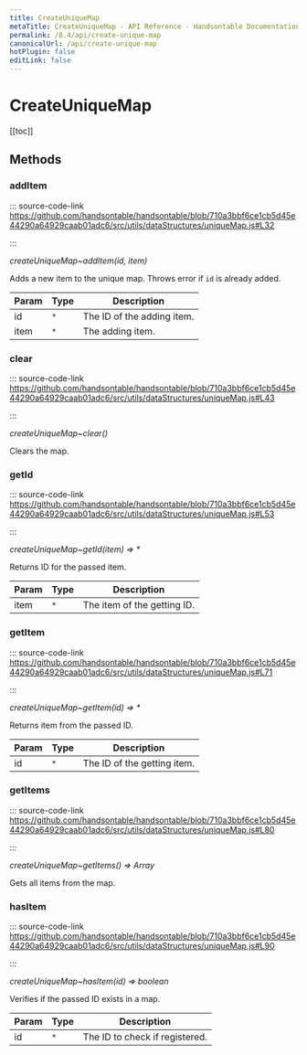 ```yaml
---
title: CreateUniqueMap
metaTitle: CreateUniqueMap - API Reference - Handsontable Documentation
permalink: /8.4/api/create-unique-map
canonicalUrl: /api/create-unique-map
hotPlugin: false
editLink: false
---
```


# CreateUniqueMap

[[toc]]
## Methods

### addItem
  
::: source-code-link https://github.com/handsontable/handsontable/blob/710a3bbf6ce1cb5d45e44290a64929caab01adc6/src/utils/dataStructures/uniqueMap.js#L32

:::

_createUniqueMap~addItem(id, item)_

Adds a new item to the unique map. Throws error if `id` is already added.


| Param | Type | Description |
| --- | --- | --- |
| id | `*` | The ID of the adding item. |
| item | `*` | The adding item. |



### clear
  
::: source-code-link https://github.com/handsontable/handsontable/blob/710a3bbf6ce1cb5d45e44290a64929caab01adc6/src/utils/dataStructures/uniqueMap.js#L43

:::

_createUniqueMap~clear()_

Clears the map.



### getId
  
::: source-code-link https://github.com/handsontable/handsontable/blob/710a3bbf6ce1cb5d45e44290a64929caab01adc6/src/utils/dataStructures/uniqueMap.js#L53

:::

_createUniqueMap~getId(item) ⇒ \*_

Returns ID for the passed item.


| Param | Type | Description |
| --- | --- | --- |
| item | `*` | The item of the getting ID. |



### getItem
  
::: source-code-link https://github.com/handsontable/handsontable/blob/710a3bbf6ce1cb5d45e44290a64929caab01adc6/src/utils/dataStructures/uniqueMap.js#L71

:::

_createUniqueMap~getItem(id) ⇒ \*_

Returns item from the passed ID.


| Param | Type | Description |
| --- | --- | --- |
| id | `*` | The ID of the getting item. |



### getItems
  
::: source-code-link https://github.com/handsontable/handsontable/blob/710a3bbf6ce1cb5d45e44290a64929caab01adc6/src/utils/dataStructures/uniqueMap.js#L80

:::

_createUniqueMap~getItems() ⇒ Array_

Gets all items from the map.



### hasItem
  
::: source-code-link https://github.com/handsontable/handsontable/blob/710a3bbf6ce1cb5d45e44290a64929caab01adc6/src/utils/dataStructures/uniqueMap.js#L90

:::

_createUniqueMap~hasItem(id) ⇒ boolean_

Verifies if the passed ID exists in a map.


| Param | Type | Description |
| --- | --- | --- |
| id | `*` | The ID to check if registered. |


